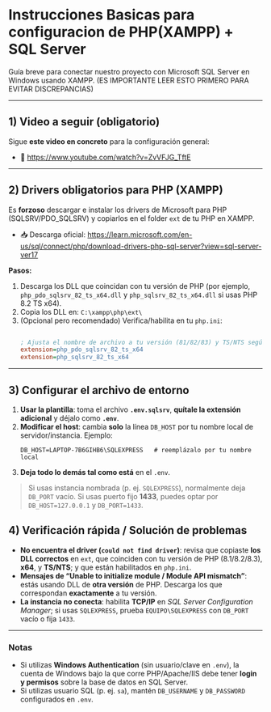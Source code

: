 # Instrucciones Basicas para configuracion de PHP(XAMPP) + SQL Server

Guía breve para conectar nuestro proyecto con Microsoft SQL Server en Windows usando XAMPP. (ES IMPORTANTE LEER ESTO PRIMERO PARA EVITAR DISCREPANCIAS)

---

## 1) Video a seguir (obligatorio)
Sigue **este video en concreto** para la configuración general:
- 🎥 https://www.youtube.com/watch?v=ZvVFJG_TftE

---

## 2) Drivers obligatorios para PHP (XAMPP)
Es **forzoso** descargar e instalar los drivers de Microsoft para PHP (SQLSRV/PDO_SQLSRV) y copiarlos en el folder `ext` de tu PHP en XAMPP.

- 📥 Descarga oficial: https://learn.microsoft.com/en-us/sql/connect/php/download-drivers-php-sql-server?view=sql-server-ver17

**Pasos:**  
1. Descarga los DLL que coincidan con tu versión de PHP (por ejemplo, `php_pdo_sqlsrv_82_ts_x64.dll` y `php_sqlsrv_82_ts_x64.dll` si usas PHP 8.2 TS x64).  
2. Copia los DLL en: `C:\xampp\php\ext\`  
3. (Opcional pero recomendado) Verifica/habilita en tu `php.ini`:
   ```ini
   
   ; Ajusta el nombre de archivo a tu versión (81/82/83) y TS/NTS según corresponda:
   extension=php_pdo_sqlsrv_82_ts_x64
   extension=php_sqlsrv_82_ts_x64
   ```

 
---

## 3) Configurar el archivo de entorno
1. **Usar la plantilla**: toma el archivo **`.env.sqlsrv`**, **quítale la extensión adicional** y déjalo como **`.env`**.  
2. **Modificar el host**: cambia **solo** la línea `DB_HOST` por tu nombre local de servidor/instancia. Ejemplo:
   ```env
   DB_HOST=LAPTOP-7B6GIHB6\SQLEXPRESS   # reemplázalo por tu nombre local
   ```
3. **Deja todo lo demás tal como está** en el `.env`.

> Si usas instancia nombrada (p. ej. `SQLEXPRESS`), normalmente deja `DB_PORT` vacío. Si usas puerto fijo **1433**, puedes optar por `DB_HOST=127.0.0.1` y `DB_PORT=1433`.

 

## 4) Verificación rápida / Solución de problemas
- **No encuentra el driver (`could not find driver`)**: revisa que copiaste **los DLL correctos** en `ext`, que coinciden con tu versión de PHP (8.1/8.2/8.3), **x64**, y **TS/NTS**; y que están habilitados en `php.ini`.
- **Mensajes de “Unable to initialize module / Module API mismatch”**: estás usando DLL de **otra versión** de PHP. Descarga los que correspondan **exactamente** a tu versión.
- **La instancia no conecta**: habilita **TCP/IP** en *SQL Server Configuration Manager*; si usas `SQLEXPRESS`, prueba `EQUIPO\SQLEXPRESS` con `DB_PORT` vacío o fija `1433`.

---

### Notas
- Si utilizas **Windows Authentication** (sin usuario/clave en `.env`), la cuenta de Windows bajo la que corre PHP/Apache/IIS debe tener **login y permisos** sobre la base de datos en SQL Server.
- Si utilizas usuario SQL (p. ej. `sa`), mantén `DB_USERNAME` y `DB_PASSWORD` configurados en `.env`.



